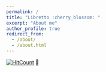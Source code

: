 ```yaml
---
permalink: /
title: "Libretto :cherry_blossom: "
excerpt: "About me"
author_profile: true
redirect_from: 
  - /about/
  - /about.html
---
```

[![HitCount](http://hits.dwyl.io/stephaniecarolina/stephaniecarolina.svg)](http://hits.dwyl.io/stephaniecarolina/stephaniecarolina)
:cherry_blossom:
